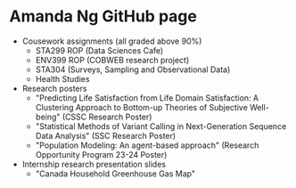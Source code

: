 # Amanda Ng GitHub page

- Cousework assignments (all graded above 90%)
  - STA299 ROP (Data Sciences Cafe)
  - ENV399 ROP (COBWEB research project)
  - STA304 (Surveys, Sampling and Observational Data)
  - Health Studies
- Research posters
  - "Predicting Life Satisfaction from Life Domain Satisfaction: A Clustering Approach to Bottom-up Theories of Subjective Well-being" (CSSC Research Poster)
  - "Statistical Methods of Variant Calling in Next-Generation Sequence Data Analysis" (SSC Research Poster)
  - "Population Modeling: An agent-based approach" (Research Opportunity Program 23-24 Poster)
- Internship research presentation slides
  - "Canada Household Greenhouse Gas Map"
